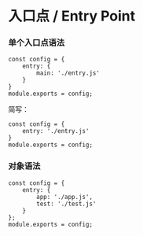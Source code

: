 # 入口点 / Entry Point

### 单个入口点语法
```
const config = {
    entry: {
        main: './entry.js'
    }
}
module.exports = config;
```
简写：
```
const config = {
    entry: './entry.js'
}
module.exports = config;
```

### 对象语法
```
const config = {
    entry: {
        app: './app.js',
        test: './test.js'
    }
};
module.exports = config;
```